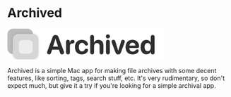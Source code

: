# Archived

![Archived Banner](Resources/ArchivedBanner.png)

Archived is a simple Mac app for making file archives with some decent features, like sorting, tags, search stuff, etc. It's very rudimentary, so don't expect much, but give it a try if you're looking for a simple archival app.
